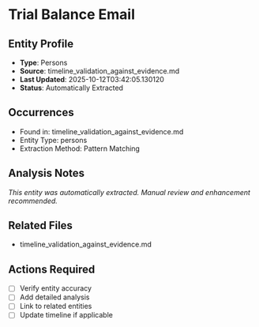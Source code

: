 # Trial Balance Email

## Entity Profile
- **Type**: Persons
- **Source**: timeline_validation_against_evidence.md
- **Last Updated**: 2025-10-12T03:42:05.130120
- **Status**: Automatically Extracted

## Occurrences
- Found in: timeline_validation_against_evidence.md
- Entity Type: persons
- Extraction Method: Pattern Matching

## Analysis Notes
*This entity was automatically extracted. Manual review and enhancement recommended.*

## Related Files
- timeline_validation_against_evidence.md

## Actions Required
- [ ] Verify entity accuracy
- [ ] Add detailed analysis
- [ ] Link to related entities
- [ ] Update timeline if applicable
